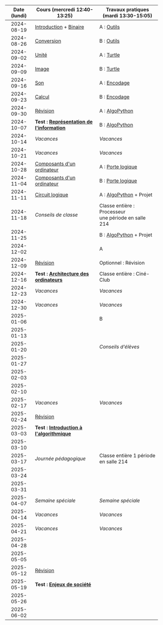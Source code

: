 | Date (lundi) | Cours (mercredi 12:40-13:25)                                      | Travaux pratiques (mardi 13:30-15:05)                       |
| :----------: | ----------------------------------------------------------------- | ----------------------------------------------------------- |
|  2024-08-19  | [Introduction](/docs/1m/intro) + [Binaire](/docs/1m/repr/binaire) | A : [Outils](/docs/1m/prog/outils)                          |
|  2024-08-26  | [Conversion](/docs/1m/repr/conversion)                            | B : [Outils](/docs/1m/prog/outils)                          |
|  2024-09-02  | [Unité](/docs/1m/repr/unite)                                      | A : [Turtle](/docs/1m/prog/turtle)                          |
|  2024-09-09  | [Image](/docs/1m/repr/image)                                      | B : [Turtle](/docs/1m/prog/turtle)                          |
|  2024-09-16  | [Son](/docs/1m/repr/son)                                          | A : [Encodage](/docs/1m/repr/encodage)                      |
|  2024-09-23  | [Calcul](/docs/1m/repr/calcul)                                    | B : [Encodage](/docs/1m/repr/encodage)                      |
|  2024-09-30  | [Révision](/docs/1m/repr/revision)                                | A : [AlgoPython](/docs/1m/prog/algopython-1)                |
|  2024-10-07  | **Test : [Représentation de l'information](/docs/1m/repr)**       | B : [AlgoPython](/docs/1m/prog/algopython-1)                |
|  2024-10-14  | _Vacances_                                                        | _Vacances_                                                  |
|  2024-10-21  | _Vacances_                                                        | _Vacances_                                                  |
|  2024-10-28  | [Composants d'un ordinateur](/docs/1m/arch/composants)            | A : [Porte logique](/docs/1m/arch/porte)                    |
|  2024-11-04  | [Composants d'un ordinateur](/docs/1m/arch/composants)            | B : [Porte logique](/docs/1m/arch/porte)                    |
|  2024-11-11  | [Circuit logique](/docs/1m/arch/circuit)                          | A : [AlgoPython](/docs/1m/prog/algopython-2) + Projet       |
|  2024-11-18  | _Conseils de classe_                                              | Classe entière : Processeur <br /> une période en salle 214 |
|  2024-11-25  |                                                                   | B : [AlgoPython](/docs/1m/prog/algopython-2) + Projet       |
|  2024-12-02  |                                                                   | A                                                           |
|  2024-12-09  | [Révision](/docs/1m/arch/revision)                                | Optionnel : Révision                                        |
|  2024-12-16  | **Test : [Architecture des ordinateurs](/docs/1m/arch)**          | Classe entière : Ciné-Club                                  |
|  2024-12-23  | _Vacances_                                                        | _Vacances_                                                  |
|  2024-12-30  | _Vacances_                                                        | _Vacances_                                                  |
|  2025-01-06  |                                                                   | B                                                           |
|  2025-01-13  |                                                                   |                                                             |
|  2025-01-20  |                                                                   | _Conseils d'élèves_                                         |
|  2025-01-27  |                                                                   |                                                             |
|  2025-02-03  |                                                                   |                                                             |
|  2025-02-10  |                                                                   |                                                             |
|  2025-02-17  | _Vacances_                                                        | _Vacances_                                                  |
|  2025-02-24  | [Révision](/docs/1m/algo/revision)                                |                                                             |
|  2025-03-03  | **Test : [Introduction à l'algorithmique](/docs/1m/algo)**        |                                                             |
|  2025-03-10  |                                                                   |                                                             |
|  2025-03-17  | _Journée pédagogique_                                             | Classe entière 1 période en salle 214                       |
|  2025-03-24  |                                                                   |                                                             |
|  2025-03-31  |                                                                   |                                                             |
|  2025-04-07  | _Semaine spéciale_                                                | _Semaine spéciale_                                          |
|  2025-04-14  | _Vacances_                                                        | _Vacances_                                                  |
|  2025-04-21  | _Vacances_                                                        | _Vacances_                                                  |
|  2025-04-28  |                                                                   |                                                             |
|  2025-05-05  |                                                                   |                                                             |
|  2025-05-12  | [Révision](/docs/1m/enje/revision)                                |                                                             |
|  2025-05-19  | **Test : [Enjeux de société](/docs/1m/enje)**                     |                                                             |
|  2025-05-26  |                                                                   |                                                             |
|  2025-06-02  |                                                                   |                                                             |
